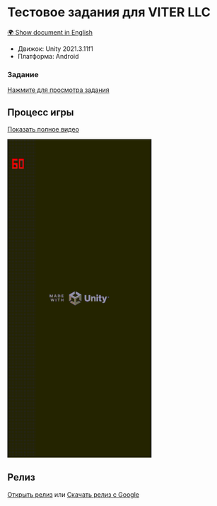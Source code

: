 # Тестовое задания для VITER LLC
[🌍 Show document in English](README.md)
- Движок: Unity 2021.3.11f1
- Платформа: Android
### Задание
[Нажмите для просмотра задания](https://view.officeapps.live.com/op/view.aspx?src=https://github.com/VyacheslavPridchin/VITER.TestApp/blob/main/Media/Task_Unity_v2.docx?raw=true)
## Процесс игры
[Показать полное видео](https://drive.google.com/file/d/1GFlTJvdsJaSnFhpWDKBIYr5-DzZkT0vP/view?usp=sharing)

![alt text](https://github.com/VyacheslavPridchin/VITER.TestApp/blob/129dd6066141ac564d878893f4a99d665c769ca7/Media/VITER-AppVideo.gif)

## Релиз
[Открыть релиз](https://github.com/VyacheslavPridchin/VITER.TestApp/releases/tag/TestApp) или [Скачать релиз с Google](https://drive.google.com/file/d/1GcXUx-ODoZoI7HbNnPxFMP_gzHPAu_ZV/view?usp=sharing)
